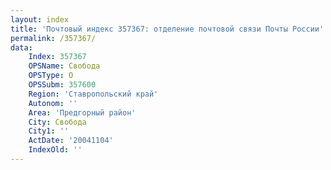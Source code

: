 ```yaml
---
layout: index
title: 'Почтовый индекс 357367: отделение почтовой связи Почты России'
permalink: /357367/
data:
    Index: 357367
    OPSName: Свобода
    OPSType: О
    OPSSubm: 357600
    Region: 'Ставропольский край'
    Autonom: ''
    Area: 'Предгорный район'
    City: Свобода
    City1: ''
    ActDate: '20041104'
    IndexOld: ''
---
```

